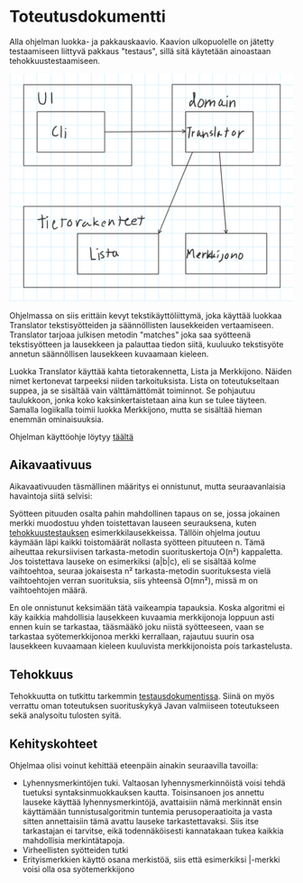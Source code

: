 # Toteutusdokumentti


Alla ohjelman luokka- ja pakkauskaavio. Kaavion ulkopuolelle on jätetty testaamiseen liittyvä pakkaus "testaus", sillä sitä käytetään ainoastaan tehokkuustestaamiseen.

![](https://raw.githubusercontent.com/tuomoart/regex-tulkki/master/Dokumentaatio/Misc/Luokka-%20ja%20pakkauskaavio.png)

Ohjelmassa on siis erittäin kevyt tekstikäyttöliittymä, joka käyttää luokkaa Translator tekstisyötteiden ja säännöllisten lausekkeiden vertaamiseen. Translator tarjoaa julkisen metodin "matches" joka saa syötteenä tekstisyötteen ja lausekkeen ja palauttaa tiedon siitä, kuuluuko tekstisyöte annetun säännöllisen lausekkeen kuvaamaan kieleen.

Luokka Translator käyttää kahta tietorakennetta, Lista ja Merkkijono. Näiden nimet kertonevat tarpeeksi niiden tarkoituksista. Lista on toteutukseltaan suppea, ja se sisältää vain välttämättömät toiminnot. Se pohjautuu taulukkoon, jonka koko kaksinkertaistetaan aina kun se tulee täyteen. Samalla logiikalla toimii luokka Merkkijono, mutta se sisältää hieman enemmän ominaisuuksia.

Ohjelman käyttöohje löytyy [täältä]()


## Aikavaativuus

Aikavaativuuden täsmällinen määritys ei onnistunut, mutta seuraavanlaisia havaintoja siitä selvisi:

Syötteen pituuden osalta pahin mahdollinen tapaus on se, jossa jokainen merkki muodostuu yhden toistettavan lauseen seurauksena, kuten [tehokkuustestauksen](https://github.com/tuomoart/regex-tulkki/blob/master/Dokumentaatio/Testausdokumentti.md) esimerkkilausekkeissa. Tällöin ohjelma joutuu käymään läpi kaikki toistomäärät nollasta syötteen pituuteen n. Tämä aiheuttaa rekursiivisen tarkasta-metodin suorituskertoja O(n²) kappaletta. Jos toistettava lauseke on esimerkiksi (a|b|c), eli se sisältää kolme vaihtoehtoa, seuraa jokaisesta n² tarkasta-metodin suorituksesta vielä vaihtoehtojen verran suorituksia, siis yhteensä O(mn²), missä m on vaihtoehtojen määrä.

En ole onnistunut keksimään tätä vaikeampia tapauksia. Koska algoritmi ei käy kaikkia mahdollisia lausekkeen kuvaamia merkkijonoja loppuun asti ennen kuin se tarkastaa, tääsmääkö joku niistä syötteeseen, vaan se tarkastaa syötemerkkijonoa merkki kerrallaan, rajautuu suurin osa lausekkeen kuvaamaan kieleen kuuluvista merkkijonoista pois tarkastelusta.


## Tehokkuus

Tehokkuutta on tutkittu tarkemmin [testausdokumentissa](https://github.com/tuomoart/regex-tulkki/blob/master/Dokumentaatio/Testausdokumentti.md). Siinä on myös verrattu oman toteutuksen suorituskykyä Javan valmiiseen toteutukseen sekä analysoitu tulosten syitä.


## Kehityskohteet

Ohjelmaa olisi voinut kehittää eteenpäin ainakin seuraavilla tavoilla:

 - Lyhennysmerkintöjen tuki. Valtaosan lyhennysmerkinnöistä voisi tehdä tuetuksi syntaksinmuokkauksen kautta. Toisinsanoen jos annettu lauseke käyttää lyhennysmerkintöjä, avattaisiin nämä merkinnät ensin käyttämään tunnistusalgoritmin tuntemia perusoperaatioita ja vasta sitten annettaisiin tämä avattu lauseke tarkastettavaksi. Siis itse tarkastajan ei tarvitse, eikä todennäköisesti kannatakaan tukea kaikkia mahdollisia merkintätapoja.
 - Virheellisten syötteiden tutki
 - Erityismerkkien käyttö osana merkistöä, siis että esimerkiksi |-merkki voisi olla osa syötemerkkijono
